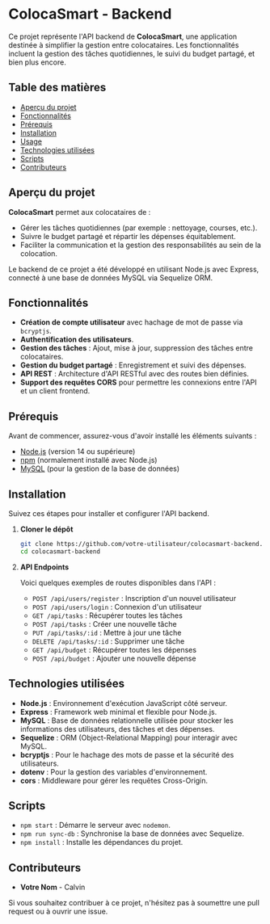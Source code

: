 # ColocaSmart - Backend

Ce projet représente l'API backend de **ColocaSmart**, une application destinée à simplifier la gestion entre colocataires. Les fonctionnalités incluent la gestion des tâches quotidiennes, le suivi du budget partagé, et bien plus encore.

## Table des matières

- [Aperçu du projet](#aperçu-du-projet)
- [Fonctionnalités](#fonctionnalités)
- [Prérequis](#prérequis)
- [Installation](#installation)
- [Usage](#usage)
- [Technologies utilisées](#technologies-utilisées)
- [Scripts](#scripts)
- [Contributeurs](#contributeurs)

## Aperçu du projet

**ColocaSmart** permet aux colocataires de :
- Gérer les tâches quotidiennes (par exemple : nettoyage, courses, etc.).
- Suivre le budget partagé et répartir les dépenses équitablement.
- Faciliter la communication et la gestion des responsabilités au sein de la colocation.

Le backend de ce projet a été développé en utilisant Node.js avec Express, connecté à une base de données MySQL via Sequelize ORM.

## Fonctionnalités

- **Création de compte utilisateur** avec hachage de mot de passe via `bcryptjs`.
- **Authentification des utilisateurs**.
- **Gestion des tâches** : Ajout, mise à jour, suppression des tâches entre colocataires.
- **Gestion du budget partagé** : Enregistrement et suivi des dépenses.
- **API REST** : Architecture d'API RESTful avec des routes bien définies.
- **Support des requêtes CORS** pour permettre les connexions entre l'API et un client frontend.

## Prérequis

Avant de commencer, assurez-vous d'avoir installé les éléments suivants :

- [Node.js](https://nodejs.org/en/download/) (version 14 ou supérieure)
- [npm](https://www.npmjs.com/) (normalement installé avec Node.js)
- [MySQL](https://dev.mysql.com/downloads/) (pour la gestion de la base de données)

## Installation

Suivez ces étapes pour installer et configurer l'API backend.

1. **Cloner le dépôt**

   ```bash
   git clone https://github.com/votre-utilisateur/colocasmart-backend.git
   cd colocasmart-backend
   ```
   
2. **API Endpoints**

   Voici quelques exemples de routes disponibles dans l'API :

   - `POST /api/users/register` : Inscription d'un nouvel utilisateur
   - `POST /api/users/login` : Connexion d'un utilisateur
   - `GET /api/tasks` : Récupérer toutes les tâches
   - `POST /api/tasks` : Créer une nouvelle tâche
   - `PUT /api/tasks/:id` : Mettre à jour une tâche
   - `DELETE /api/tasks/:id` : Supprimer une tâche
   - `GET /api/budget` : Récupérer toutes les dépenses
   - `POST /api/budget` : Ajouter une nouvelle dépense

## Technologies utilisées

- **Node.js** : Environnement d'exécution JavaScript côté serveur.
- **Express** : Framework web minimal et flexible pour Node.js.
- **MySQL** : Base de données relationnelle utilisée pour stocker les informations des utilisateurs, des tâches et des dépenses.
- **Sequelize** : ORM (Object-Relational Mapping) pour interagir avec MySQL.
- **bcryptjs** : Pour le hachage des mots de passe et la sécurité des utilisateurs.
- **dotenv** : Pour la gestion des variables d'environnement.
- **cors** : Middleware pour gérer les requêtes Cross-Origin.

## Scripts

- `npm start` : Démarre le serveur avec `nodemon`.
- `npm run sync-db` : Synchronise la base de données avec Sequelize.
- `npm install` : Installe les dépendances du projet.

## Contributeurs

- **Votre Nom** - Calvin

Si vous souhaitez contribuer à ce projet, n'hésitez pas à soumettre une pull request ou à ouvrir une issue.